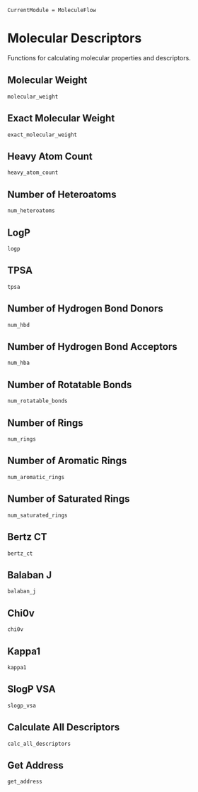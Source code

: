 ```@meta
CurrentModule = MoleculeFlow
```

# Molecular Descriptors

Functions for calculating molecular properties and descriptors.

## Molecular Weight

```@docs
molecular_weight
```

## Exact Molecular Weight

```@docs
exact_molecular_weight
```

## Heavy Atom Count

```@docs
heavy_atom_count
```

## Number of Heteroatoms

```@docs
num_heteroatoms
```

## LogP

```@docs
logp
```

## TPSA

```@docs
tpsa
```

## Number of Hydrogen Bond Donors

```@docs
num_hbd
```

## Number of Hydrogen Bond Acceptors

```@docs
num_hba
```

## Number of Rotatable Bonds

```@docs
num_rotatable_bonds
```

## Number of Rings

```@docs
num_rings
```

## Number of Aromatic Rings

```@docs
num_aromatic_rings
```

## Number of Saturated Rings

```@docs
num_saturated_rings
```

## Bertz CT

```@docs
bertz_ct
```

## Balaban J

```@docs
balaban_j
```

## Chi0v

```@docs
chi0v
```

## Kappa1

```@docs
kappa1
```

## SlogP VSA

```@docs
slogp_vsa
```

## Calculate All Descriptors

```@docs
calc_all_descriptors
```

## Get Address

```@docs
get_address
```